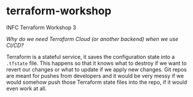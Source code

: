 # terraform-workshop
INFC Terraform Workshop 3

*Why do we need Terraform Cloud (or another backend) when we use CI/CD?*

Terraform is a stateful service, it saves the configuration state into a `.tfstate` file. This happens so that it knows what to destroy if we want to revert our changes or what to update if we apply new changes. Git repos are meant for pushes from developers and it would be very messy if we would somehow push those Terraform state files into the repo, if it would even work at all.